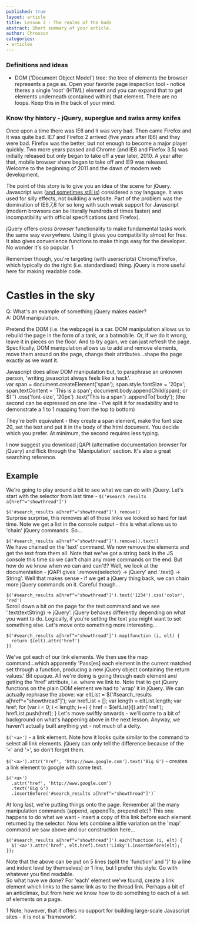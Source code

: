 ```yaml
---
published: true
layout: article
title: Lesson 2 - The realms of the Gods
abstract: Short summary of your article.
author: Chrosson
categories:
- articles
---
```


### Definitions and ideas
* DOM ('Document Object Model') tree: the tree of elements the browser represents a page as. Open your favorite page inspection tool - notice theres a single 'root' (HTML) element and you can expand that to get elements underneath (contained within) that element. There are no loops. Keep this in the back of your mind.

### Know thy history - jQuery, superglue and swiss army knifes 
Once upon a time there was IE6 and it was very bad. Then came Firefox and it was quite bad. IE7 and Firefox 2 arrived (five *years* after IE6) and they were bad. Firefox was the better, but not enough to become a major player quickly. Two more years passed and Chrome (and IE8 and Firefox 3.5) was initially released but only began to take off a year later, 2010. A year after that, mobile browser share began to take off and IE9 was released. Welcome to the beginning of 2011 and the dawn of modern web development.

The point of this story is to give you an idea of the scene for jQuery. Javascript was ([and sometimes still is](http://www.crockford.com/javascript/javascript.html)) considered a toy language. It was used for silly effects, not building a website. Part of the problem was the domination of IE6,7,8 for so long with such weak support for Javascript (modern browsers can be literally hundreds of times faster) and incompatibility with official specifications (and Firefox).

jQuery offers *cross browser* functionality to make fundamental tasks work the same way everywhere. Using it gives you compatibility almost for free. It also gives convenience functions to make things easy for the developer. No wonder it's so popular. 1

Remember though, you're targeting (with userscripts) Chrome/Firefox, which typically do the right (i.e. standardised) thing. jQuery is more useful here for making readable code.

# Castles in the sky

Q: What's an example of something jQuery makes easier?  
A: DOM manipulation.

Pretend the DOM (i.e. the webpage) is a car. DOM manipulation allows us to rebuild the page in the form of a tank, or a batmobile. Or, if we do it wrong, leave it in pieces on the floor. And to try again, we can just refresh the page. Specifically, DOM manipulation allows us to add and remove elements, move them around on the page, change their attributes...shape the page exactly as we want it.

Javascript does allow DOM manipulation but, to paraphrase an unknown person, 'writing javascript always feels like a hack'.  
    var span = document.createElement('span');
    span.style.fontSize = '20px';
    span.textContent = 'This is a span';
    document.body.appendChild(span);
or
    $('<span>')
      .css('font-size', '20px')
      .text('This is a span')
      .appendTo('body');
(the second can be expressed on one line - I've split it for readability and to demonstrate a 1 to 1 mapping from the top to bottom)

They're both equivalent - they create a span element, make the font size 20, set the text and put it in the body of the html document. You decide which you prefer. At minimum, the second requires less typing.

I now suggest you download jQAPI (alternative documentation browser for jQuery) and flick through the 'Manipulation' section. It's also a great searching reference.

## Example

We're going to play around a bit to see what we can do with jQuery. Let's start with the selector from last time - `$('#search_results a[href^="showthread"]')`

`$('#search_results a[href^="showthread"]').remove()`  
Surprise surprise, this removes all of those links we looked so hard for last time. Note we get a list in the console output - this is what allows us to 'chain' jQuery commands. So...

`$('#search_results a[href^="showthread"]').remove().text()`  
We have chained on the 'text' command. We now remove the elements and get the text from them all. Note that we've got a string back in the JS console this time so we can't chain any more commands on the end. But how do we know when we can and can't!? Well, we look at the documentation - jQAPI gives '.remove(selector) → jQuery' and '.text() → String'. Well that makes sense - if we get a jQuery thing back, we can chain more jQuery commands on it. Careful though...

`$('#search_results a[href^="showthread"]').text('1234').css('color', 'red')`  
Scroll down a bit on the page for the text command and we see '.text(textString) → jQuery'. jQuery behaves differently depending on what you want to do. Logically, if you're setting the text you might want to set something else. Let's move onto something more interesting...

	$('#search_results a[href^="showthread"]').map(function (i, elt) {
      return $(elt).attr('href')
    })
We've got each of our link elements. We then use the map command...which apparently 'Pass\[es\] each element in the current matched set through a function, producing a new jQuery object containing the return values.' Bit opaque. All we're doing is going through each element and getting the 'href' attribute, i.e. where we link to. Note that to get jQuery functions on the plain DOM element we had to 'wrap' it in jQuery. We can actually rephrase the above:
    var eltList = $('#search_results a[href^="showthread"]');
    var hrefList = [];
    var length = eltList.length;
    var href;
    for (var i = 0; i < length; i++) {
      href = $(eltList[i]).attr('href');
      hrefList.push(href);
    }
Let's move swiftly onwards - we'll come to a bit of background on what's happening above in the next lesson. Anyway, we haven't actually built anything yet - not much of a deity.

`$('<a>')` - a link element. Note how it looks quite similar to the command to select all link elements. jQuery can only tell the difference because of the '<' and '>', so don't forget them.

`$('<a>').attr('href', 'http://www.google.com').text('Big G')` - creates a link element to google with some text.

    $('<a>')
      .attr('href', 'http://www.google.com')
      .text('Big G')
      .insertBefore('#search_results a[href^="showthread"]')`
At long last, we're putting things onto the page. Remember all the many manipulation commands (append, appendTo, prepend etc)? This one happens to do what we want - insert a copy of this link before each element returned by the selector. Now lets combine a little variation on the 'map' command we saw above and our construction here...


    $('#search_results a[href^="showthread"]').each(function (i, elt) {
      $('<a>').attr('href', elt.href).text('Linky').insertBefore(elt);
    });
Note that the above can be put on 5 lines (split the 'function' and '}' to a line and indent level by themselves) or 1 line, but I prefer this style. Go with whatever you find readable.  
So what have we done? For 'each' element we've found, create a link element which links to the same link as to the thread link. Perhaps a bit of an anticlimax, but from here we know how to do something to each of a set of elements on a page.

1 Note, however, that it offers no support for building large-scale Javascript sites - it is not a 'framework'.